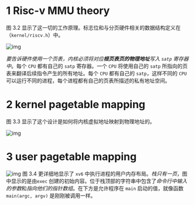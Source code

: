 # 1 Risc-v MMU theory 


图 3.2 显示了这一切的工作原理。标志位和与分页硬件相关的数据结构定义在（`kernel/riscv.h`）中。

![img](assets/figure-3.2.jpg)

*要告诉硬件使用一个页表，内核必须将对应**根页表页的物理地址**写入 `satp` 寄存器中*。每个 `CPU` 都有自己的 `satp` 寄存器。一个 `CPU` 将使用自己的 `satp` 所指向的页表来翻译后续指令产生的所有地址。每个 `CPU` 都有自己的 `satp`，这样不同的 `CPU` 可以运行不同的进程，每个进程都有自己的页表所描述的私有地址空间。




# 2 kernel pagetable mapping
图 3.3 显示了这个设计是如何将内核虚拟地址映射到物理地址的。

 ![img](assets/Figure-3.3.jpg) 
# 3 user pagetable mapping


![img](assets/Figure-3.4.jpg)
图 3.4 更详细地显示了 `xv6` 中执行进程的用户内存布局。*栈只有一页*，图中显示的是由`exec` 创建的初始内容。位于栈顶部的字符串中包含了*命令行中输入的参数*和*指向他们的指针数组*。在下方是允许程序在 `main` 启动的值，就像函数 `main(argc, argv)` 是刚刚被调用一样。